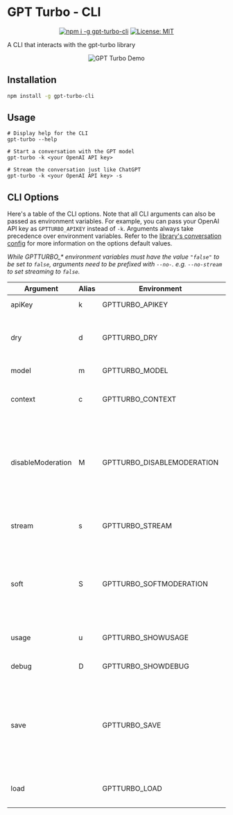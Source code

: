# GPT Turbo - CLI

<div align="center">

  [![npm i -g gpt-turbo-cli](https://img.shields.io/npm/v/gpt-turbo-cli?color=brightgreen&label=gpt-turbo-cli&logo=npm)](https://www.npmjs.com/package/gpt-turbo-cli)
  [![License: MIT](https://img.shields.io/badge/License-MIT-yellow.svg)](https://opensource.org/licenses/MIT)
</div>

A CLI that interacts with the gpt-turbo library

<p align="center">
  <img alt="GPT Turbo Demo" src="https://github.com/maxijonson/gpt-turbo/blob/HEAD/packages/cli/demo.gif?raw=true">
</p>

## Installation

```bash
npm install -g gpt-turbo-cli
```

## Usage

```
# Display help for the CLI
gpt-turbo --help

# Start a conversation with the GPT model
gpt-turbo -k <your OpenAI API key>

# Stream the conversation just like ChatGPT
gpt-turbo -k <your OpenAI API key> -s
```

## CLI Options

Here's a table of the CLI options. Note that all CLI arguments can also be passed as environment variables. For example, you can pass your OpenAI API key as `GPTTURBO_APIKEY` instead of `-k`. Arguments always take precedence over environment variables. Refer to the [library's conversation config](../lib/README.md#conversation-config) for more information on the options default values.

*While GPTTURBO_\* environment variables must have the value `"false"` to be set to `false`, arguments need to be prefixed with `--no-`. e.g. `--no-stream` to set streaming to `false`.*

| Argument          | Alias | Environment                | Type              | Description                                                                                                                                                   | Default           | Required |
| ----------------- | ----- | -------------------------- | ----------------- | ------------------------------------------------------------------------------------------------------------------------------------------------------------- | ----------------- | -------- |
| apiKey            | k     | GPTTURBO_APIKEY            | string            | Your OpenAI API key                                                                                                                                           | (library default) |          |
| dry               | d     | GPTTURBO_DRY               | boolean           | Run the CLI without sending requests to OpenAI (mirror input as output)                                                                                       | (library default) |          |
| model             | m     | GPTTURBO_MODEL             | string            | The model to use.                                                                                                                                             | (library default) |          |
| context           | c     | GPTTURBO_CONTEXT           | string            | The first system message to set the context for the GPT model                                                                                                 | (library default) |          |
| disableModeration | M     | GPTTURBO_DISABLEMODERATION | boolean           | Disable message moderation. When left enabled, if `dry` is true and `apiKey` is specified, message will still be moderated, since the Moderation API is free. | (library default) |          |
| stream            | s     | GPTTURBO_STREAM            | boolean           | Streams the message instead of waiting for the complete result                                                                                                | (library default) |          |
| soft              | S     | GPTTURBO_SOFTMODERATION    | boolean           | Keep moderating messages, but don't throw an error if the message is not approved. Ignored if `disableModeration` is `true`.                                  | false             |          |
| usage             | u     | GPTTURBO_SHOWUSAGE         | boolean           | Show the usage window at app start                                                                                                                            | false             |          |
| debug             | D     | GPTTURBO_SHOWDEBUG         | boolean           | Show the debug window at app start                                                                                                                            | false             |          |
| save              |       | GPTTURBO_SAVE              | boolean \| string | Save the conversation to a json file. Set to true to use a default timestamped filename, or set to a string to use that as the filename.                      | false             |          |
| load              |       | GPTTURBO_LOAD              | string            | Load a previously saved conversation from a json file.                                                                                                        | false             |          |
